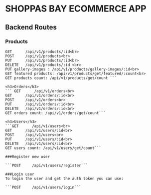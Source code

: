 <h1>SHOPPAS BAY ECOMMERCE APP</h1>
<h2>Backend Routes</h2>
<h3>Products</h3>

``` GET      /api/v1/products <br>
GET      /api/v1/products/:id<br>
POST     /api/v1/products<br>
PUT      /api/v1/products/:id<br>
DELETE   /api/v1/products/:id <br>
PUT gallery-images : /api/v1/products/gallery-images/:id<br>
GET featured products: /api/v1/products/get/featured/:count<br>
GET products count: /api/v1/products/get/count ```

<h3>Orders</h3>
``` GET      /api/v1/orders<br>
GET      /api/v1/orders/:id<br>
POST     /api/v1/orders<br>
PUT      /api/v1/orders/:id<br>
DELETE   /api/v1/orders/:id<br>
GET orders count: /api/v1/orders/get/count```

<h3>Users</h3>
```GET      /api/v1/users<br>
GET      /api/v1/users/:id<br>
POST     /api/v1/users<br>
PUT      /api/v1/users/:id<br>
DELETE   /api/v1/users/:id<br>
GET users count: /api/v1/users/get/count```

###Register new user

```POST     /api/v1/users/register```

###Login user
To login the user and get the auth token you can use:

```POST     /api/v1/users/login```
